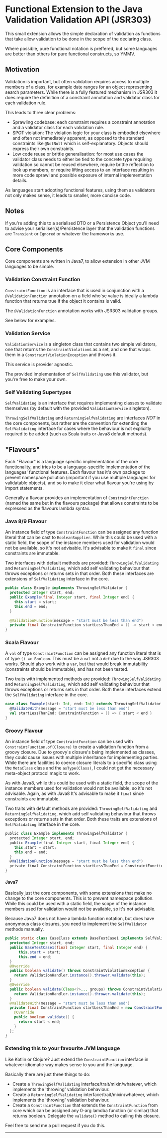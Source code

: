 # Functional Extension to the Java Validation Validation API (JSR303)


This small extension allows the simple declaration of validation as functions that 
take allow validation to be done in the scope of the declaring class.

Where possible, pure functional notation is preffered, but some languages 
are better than others for pure functional constructs, so YMMV.

## Motivation

Validation is important, but often validation requires access to multiple 
members of a class, for example date ranges for an object representing
search parameters.  While there is a fully featured mechanism in JSR303 
it does require the definition of a constraint annotation and validator 
class for each validation rule.  

This leads to three clear problems:

- Sprawling codebase: each constraint requires a constraint annotation 
and a validator class for each validation rule.
- SPOT violation: The violation logic for your class is embodied elsewhere 
and often not immediately apparent, as opposed to the standard constraints like 
`@NotNull` which is self-explanatory.  Objects should express their own 
constraints.
- Low code reuse or brittle generalisation: for most use cases the validator class 
needs to either be tied to the concrete type requiring validation so cannot 
be reused elsewhere, require brittle reflection to look up members, or require
lifting access to an interface resulting in more code sprawl and possible
exposure of internal implementation details.

As languages start adopting functional features, using them as validators not only 
makes sense, it leads to smaller, more concise code.

## Notes

If you're adding this to a serialised DTO or a Persistence Object you'll need to 
advise your serialiser(s)/Persistence layer that the validation functions 
are `Transient` or `Ignored` or whatever the frameworks use.

## Core Components

Core components are written in Java7, to allow extension in other JVM languages to 
be simple.  

### Validation Constraint Function

`ConstraintFunction` is an interface that is used in conjunction with a `@ValidationFunction` annotation 
on a field who'se value is ideally a lambda function that returns true if the object it contains 
is valid. 

The `@ValidationFunction` annotation works with JSR303 validation groups.

See below for examples.

### Validation Service

`ValidationService` is a singleton class that contains two simple validators, one that returns the 
`ConstraintViolation`s as a set, and one that wraps them in a `ConstraintViolationException` and throws it.

This service is provider agnostic.

The provided implementation of `SelfValidating` use this validator, but you're free to make your own. 

### Self Validating Supertypes

`SelfValidating` is an interface that requires implementing classes to validate themselves (by default
with the provided `ValidationService` singleton).

`ThrowingSelfValidating` and `ReturningSelfValidating` are interfaces _NOT_ in the core components, but rather are the convention for extending the `SelfValidating` interface for cases where the behaviour is not explicitly required to be added (such as Scala traits or Java8 default methods).

## "Flavours"

Each "Flavour" is a language specific implementation of the core functionality, and tries to be a language-specific implementation of the languages' functional features.  Each flavour has it's own package to prevent namespace pollution (important if you use multiple languages for validatable objects), and 
so to make it clear what flavour you're using by import statements.

Generally a flavour provides an implementation of `ConstraintFunction` (named the same but in the flavours package) that allows constraints to be expressed as the flavours lambda syntax.


### Java 8/9 Flavour

An instance field of type `ConstraintFunction` can be assigned any function literal that can be cast to `BooleanSupplier`. While this could be used with a static field, the scope of the instance members used for validation would not be available, so it's not advisable.  It's advisable to make it `final` since constraints are immutable.

Two interfaces with default methods are provided: `ThrowingSelfValidating` and `ReturningSelfValidating`, which add self validating behaviour that throws exceptions or returns sets in that order.  Both these interfaces are extensions of `SelfValidating` interface in the core.

```java
public class Example implements ThrowingSelfValidator {
  protected Integer start, end;
  public Example(final Integer start, final Integer end) {
    this.start = start;
    this.end = end;
  }
   
  @ValidationFunction(message = "start must be less than end")
  private final ConstraintFunction startLessThanEnd = () -> start < end;
}
```

### Scala Flavour

A `val` of type `ConstraintFunction` can be assigned any function literal that is of type `() => Boolean`.
This must be a `val` not a `def` due to the way JSR303 works.  Should also work with a `var`, but that would break immutability (constraints should be immutable), and has not been tested.

Two traits with implemented methods are provided: `ThrowingSelfValidating` and `ReturningSelfValidating`, which add self validating behaviour that throws exceptions or returns sets in that order.  Both these interfaces extend the `SelfValidating` interface in the core.

```scala
case class Example(start: Int, end: Int) extends ThrowingSelfValidator {
  @ValidateWith(message = "start must be less than end")
  val startLessThanEnd: ConstraintFunction = () => { start < end }
}
```

### Groovy Flavour

An instance field of type `ConstraintFunction` can be used with `ConstraintFunction.of(Closure)` to create a
validation function from a groovy closure. Due to groovy's closure's being implemented as classes, they could cause issues with multiple inheritance for implementing parties.  While there are facilities to coerce closure literals to a specific class using the `MetaClass` class and the `asType(Class)`, I could not get the necessary meta-object protocol magic to work.

As with Java8, while this could be used with a static field, the scope of the instance members used for validation would not be available, so it's not advisable.  Again, as with Java8 It's advisable to make it `final` since constraints are immutable.

Two traits with default methods are provided: `ThrowingSelfValidating` and `ReturningSelfValidating`, which add self validating behaviour that throws exceptions or returns sets in that order.  Both these traits are extensions of `SelfValidating` interface in the core.


```groovy
public class Example implements ThrowingSelfValidator {
  protected Integer start, end;
  public Example(final Integer start, final Integer end) {
    this.start = start;
    this.end = end;
  }
  @ValidationFunction(message = "start must be less than end")
  private final ConstraintFunction startLessThanEnd = ConstraintFunction.of { start < end }
}
```

#### Java7

Basically just the core components, with some extensions that make no change to the core components.  This is to prevent namespace pollution.  While this could be used with a static field, the scope of the instance members used for validation would not be available, so it's not advisable.

Because Java7 does not have a lambda function notation, but does have anonymous class closures, you need to implement the `SelfValidator` methods manually.


```java
public static class CaseClass extends BaseTestCase1 implements SelfValidate {
  protected Integer start, end;
  public BaseTestCase1(final Integer start, final Integer end) {
      this.start = start;
      this.end = end;
  }
  @Override
  public boolean validate() throws ConstraintViolationException {
    return ValidationHandler.instance().thrower.validate(this);
  }
  @Override
  public boolean validate(Class<?>... groups) throws ConstraintViolationException, ValidationException {
    return ValidationHandler.instance().thrower.validate(this);
  }
  @ValidateWith(message = "start must be less than end")
  private final ConstraintFunction startLessThanEnd = new ConstraintFunction() {
    @Override
    public boolean validate() {
      return start < end;
    }
  };
}
```


### Extending this to your favourite JVM language

Like Kotlin or Clojure?  Just extend the `ConstraintFunction` interface in 
whatever idiomatic way makes sense to you and the language.  

Basically there are just three things to do:
- Create a `ThrowingSelfValidating` interface/trait/mixin/whatever, which implements the 'throwing' validation behaviour. 
- Create a `ReturningSelfValidating` interface/trait/mixin/whatever, which implements the 'throwing' validation behaviour. 
- Create a `ConstraintFunction` that extends the `ConstraintFunction` from core which can be assigned any 
0-arg lamdba function (or similar) that returns boolean.  Delegate the `validate()` method to calling this closure.

Feel free to send me a pull request if you do this.

---